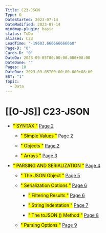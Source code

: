 ```yaml
---
Title: C23-JSON
Type: O
DateStarted: 2023-07-14
DateModified: 2023-07-14
mindmap-plugin: basic
status: ToDo
aliases: C23
LeadTime: "-19603.666666666668"
Page-D: "0"
Cards-D: "0"
DateDo: 2023-09-05T00:00:00.000+08:00
DateDone: ""
Pages: 10
DateDue: 2023-09-05T00:00:00.000+08:00
EST: "1"
Topic:
  - Data
---
```


# [[O-JS]] C23-JSON

- <mark class="hltr-gray ">" SYNTAX "</mark> [Page 2 ](zotero://open-pdf/library/items/CLFRCMQB?page=2&annotation=Z3GR8HMT)

  - <mark class="hltr-gray ">" Simple Values "</mark> [Page 2 ](zotero://open-pdf/library/items/CLFRCMQB?page=2&annotation=PEST6D9D)

  - <mark class="hltr-gray ">" Objects "</mark> [Page 2 ](zotero://open-pdf/library/items/CLFRCMQB?page=2&annotation=B6T9XDIH)

  - <mark class="hltr-gray ">" Arrays "</mark> [Page 3 ](zotero://open-pdf/library/items/CLFRCMQB?page=3&annotation=NMAWTPEH)

- <mark class="hltr-gray ">" PARSING AND SERIALIZATION "</mark> [Page 4 ](zotero://open-pdf/library/items/CLFRCMQB?page=4&annotation=2JJE38YX)

  - <mark class="hltr-gray ">" The JSON Object "</mark> [Page 5 ](zotero://open-pdf/library/items/CLFRCMQB?page=5&annotation=G53W6NVY)

  - <mark class="hltr-gray ">" Serialization Options "</mark> [Page 6 ](zotero://open-pdf/library/items/CLFRCMQB?page=6&annotation=WMS5MTW8)

    - <mark class="hltr-gray ">" Filtering Results "</mark> [Page 6 ](zotero://open-pdf/library/items/CLFRCMQB?page=6&annotation=3XK89PZS)

    - <mark class="hltr-gray ">" String Indentation "</mark> [Page 7 ](zotero://open-pdf/library/items/CLFRCMQB?page=7&annotation=AWDELPIP)

    - <mark class="hltr-gray ">" The toJSON () Method "</mark> [Page 8 ](zotero://open-pdf/library/items/CLFRCMQB?page=8&annotation=NSWBDHHS)

  - <mark class="hltr-gray ">" Parsing Options "</mark> [Page 9 ](zotero://open-pdf/library/items/CLFRCMQB?page=9&annotation=JH9JAG2E)
